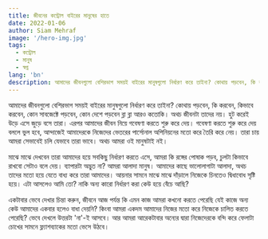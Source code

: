 ```yaml
---
title: জীবনের কন্ট্রোল বাইরের মানুষের হাতে
date: 2022-01-06
author: Siam Mehraf
image: '/hero-img.jpg'
tags:
  - কন্ট্রোল
  - মানুষ
  - স্বপ্ন
lang: 'bn'
description: আমাদের জীবনগুলো বেশিরভাগ সময়ই বাইরের মানুষগুলো নির্ধারণ করে তাইনা? কোথায় পড়বেন, কি করবেন, কিভাবে করবেন...
---
```


আমাদের জীবনগুলো বেশিরভাগ সময়ই বাইরের মানুষগুলো নির্ধারণ করে তাইনা? কোথায় পড়বেন, কি করবেন, কিভাবে করবেন, কোন সাবজেক্টে পড়বেন, কোন দেশে পড়বেন ব্লা ব্লা আরও কতোকি। অথচ জীবনটা তাদের নয়। হুট করেই উড়ে এসে জুড়ে বসে তারা। এরপর আমাদের জীবন নিয়ে গবেষণা করতে শুরু করে দেয়। গবেষণা করতে শুরু করে দেয় বললে ভুল হবে, আন্দাজেই আমাদেরকে নিজেদের ভেতরের পার্সোনাল অপিনিয়নের মতো করে তৈরি করে নেয়। তারা চায় আমরা সেভাবেই চলি যেভাবে তারা ভাবে। অথচ আমরা ওই মানুষটাই নই।

মাঝে মাঝে দেখবেন তারা আমাদের হয়ে সবকিছু নির্ধারণ করতে এসে, আমরা কি রঙ্গের পোষাক পড়ব, চুলটা কিভাবে রাখবো সেটাও বলে দেয়। ব্যাপারটা অদ্ভুত না? আমরা আলাদা মানুষ। আমাদের কাছে ভালোলাগাটা আলাদা, অথচ তাদের মতো হয়ে যেতে বাধ্য করে তারা আমাদের। আয়নার সামনে মাঝে মাঝে দাঁড়ালে নিজেকে চিনতেও দ্বিধাবোধ সৃষ্টি হয়ে। এটা আসলেও আমি তো? নাকি অন্য কারো নির্ধারণ করা কেউ হয়ে বেঁচে আছি?

একটাবার ভেবে দেখার চিন্তা করুন, জীবনে আজ পর্যন্ত কি এমন কাজ আমরা কখনো করতে পেরেছি যেই কাজে অন্য কেউ আমাদের একবার হলেও বাধা দেয়নি? কিংবা আমরা একদম আমাদের নিজের মতো করে নিজেকে চালিত করতে পেরেছি? ভেবে দেখলে উত্তরটা 'না'-ই আসবে। আর আমরা আরেকটাবার অন্যের দ্বারা নিজেদেরকে বন্দি করে ফেলাটা চোখের সামনে ফ্ল্যাশব্যাকের মতো ভেসে উঠবে।
